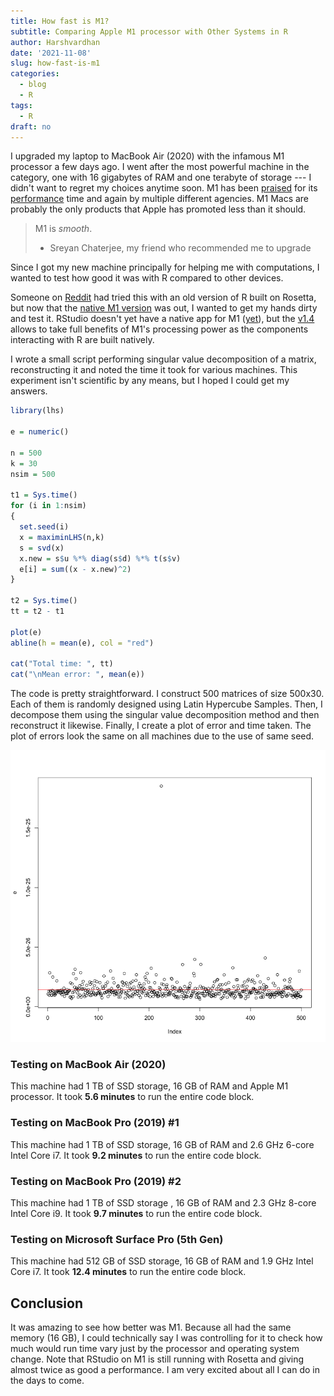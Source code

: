 ```yaml
---
title: How fast is M1?
subtitle: Comparing Apple M1 processor with Other Systems in R
author: Harshvardhan
date: '2021-11-08'
slug: how-fast-is-m1
categories:
  - blog
  - R
tags:
  - R
draft: no
---
```


I upgraded my laptop to MacBook Air (2020) with the infamous M1 processor a few days ago. I went after the most powerful machine in the category, one with 16 gigabytes of RAM and one terabyte of storage --- I didn't want to regret my choices anytime soon. M1 has been [praised](https://www.tomsguide.com/news/intel-alder-lake-chips-beat-apple-m1-max-for-speed-but-thats-only-half-the-story) for its [performance](https://www.cpubenchmark.net/cpu.php?cpu=Apple+M1+8+Core+3200+MHz&id=4104) time and again by multiple different agencies. M1 Macs are probably the only products that Apple has promoted less than it should.

> M1 is *smooth*.
>
> -   Sreyan Chaterjee, my friend who recommended me to upgrade

Since I got my new machine principally for helping me with computations, I wanted to test how good it was with R compared to other devices.

Someone on [Reddit](https://www.reddit.com/r/rstats/comments/k9z0xn/comment/gf8oyoq/?utm_source=share&utm_medium=web2x&context=3) had tried this with an old version of R built on Rosetta, but now that the [native M1 version](https://mac.r-project.org) was out, I wanted to get my hands dirty and test it. RStudio doesn't yet have a native app for M1 ([yet](https://community.rstudio.com/t/rstudio-on-macbook-air-m1/113848)), but the [v1.4](https://blog.rstudio.com/2021/06/09/rstudio-v1-4-update-whats-new/) allows to take full benefits of M1's processing power as the components interacting with R are built natively.

I wrote a small script performing singular value decomposition of a matrix, reconstructing it and noted the time it took for various machines. This experiment isn't scientific by any means, but I hoped I could get my answers.

``` r
library(lhs)

e = numeric()

n = 500
k = 30
nsim = 500

t1 = Sys.time()
for (i in 1:nsim)
{
  set.seed(i)
  x = maximinLHS(n,k)
  s = svd(x)
  x.new = s$u %*% diag(s$d) %*% t(s$v)
  e[i] = sum((x - x.new)^2)
}

t2 = Sys.time()
tt = t2 - t1

plot(e)
abline(h = mean(e), col = "red")

cat("Total time: ", tt)
cat("\nMean error: ", mean(e))
```

The code is pretty straightforward. I construct 500 matrices of size 500x30. Each of them is randomly designed using Latin Hypercube Samples. Then, I decompose them using the singular value decomposition method and then reconstruct it likewise. Finally, I create a plot of error and time taken. The plot of errors look the same on all machines due to the use of same seed.

![Errors in matrix decomposition and reconstruction via singular value decomposition.](images/Rplot01.png "Errors in Matrix Reconstruction")

### Testing on MacBook Air (2020)

This machine had 1 TB of SSD storage, 16 GB of RAM and Apple M1 processor. It took **5.6 minutes** to run the entire code block.

### Testing on MacBook Pro (2019) #1

This machine had 1 TB of SSD storage, 16 GB of RAM and 2.6 GHz 6-core Intel Core i7. It took **9.2 minutes** to run the entire code block.

### Testing on MacBook Pro (2019) #2

This machine had 1 TB of SSD storage , 16 GB of RAM and 2.3 GHz 8-core Intel Core i9. It took **9.7 minutes** to run the entire code block.

### Testing on Microsoft Surface Pro (5th Gen)

This machine had 512 GB of SSD storage, 16 GB of RAM and 1.9 GHz Intel Core i7. It took **12.4 minutes** to run the entire code block.

## Conclusion

It was amazing to see how better was M1. Because all had the same memory (16 GB), I could technically say I was controlling for it to check how much would run time vary just by the processor and operating system change. Note that RStudio on M1 is still running with Rosetta and giving almost twice as good a performance. I am very excited about all I can do in the days to come.
